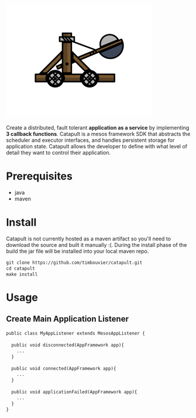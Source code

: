 # ![catapult](media/catapult.png)
Create a distributed, fault tolerant **application as a service** by implementing **3 callback functions**. Catapult is a mesos framework SDK that abstracts the scheduler and executor interfaces, and handles persistent storage for application state. Catapult allows the developer to define with what level of detail they want to control their application.

# Prerequisites
- java
- maven

# Install
Catapult is not currently hosted as a maven artifact so you'll need to download the source and built it manually :(. During the install phase of the build the jar file will be installed into your local maven repo.
```
git clone https://github.com/timbouvier/catapult.git
cd catapult
make install
```

# Usage

## Create Main Application Listener
```
public class MyAppListener extends MesosAppListener {
  
  public void disconnected(AppFramework app){
    ...
  }
  
  public void connected(AppFramework app){
    ...
  }
  
  public void applicationFailed(AppFramework app){
    ...
  }
}
```

